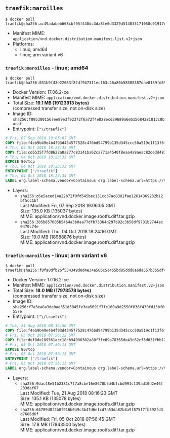 ## `traefik:maroilles`

```console
$ docker pull traefik@sha256:ac49adabeb668cbf95f440dc3da8fe0d3329d514835171058c91917ce893c682
```

-	Manifest MIME: `application/vnd.docker.distribution.manifest.list.v2+json`
-	Platforms:
	-	linux; amd64
	-	linux; arm variant v6

### `traefik:maroilles` - linux; amd64

```console
$ docker pull traefik@sha256:031b9f43e22083f82df947311ecf63c46a80b58308387dae8139fd69bb746e93
```

-	Docker Version: 17.06.2-ce
-	Manifest MIME: `application/vnd.docker.distribution.manifest.v2+json`
-	Total Size: **19.1 MB (19123913 bytes)**  
	(compressed transfer size, not on-disk size)
-	Image ID: `sha256:f8953801567ee89e3f92372f6a72f4e828ecd29689a6eb15684281813c8bacaf`
-	Entrypoint: `["\/traefik"]`

```dockerfile
# Fri, 07 Sep 2018 19:05:07 GMT
COPY file:f4eb9b49e4b4f93d434577528c476bd94799b135d345ccc50a519c1f13f6f97a in /etc/ssl/certs/ 
# Thu, 04 Oct 2018 18:23:33 GMT
COPY file:cd6535f7fd8622a0a277c83141ba62ca771a4540f8eaa4a9aeac82de3d487910 in / 
# Thu, 04 Oct 2018 18:23:33 GMT
EXPOSE 80/tcp
# Thu, 04 Oct 2018 18:23:33 GMT
ENTRYPOINT ["/traefik"]
# Thu, 04 Oct 2018 18:23:34 GMT
LABEL org.label-schema.vendor=Containous org.label-schema.url=https://traefik.io org.label-schema.name=Traefik org.label-schema.description=A modern reverse-proxy org.label-schema.version=v1.7.2 org.label-schema.docker.schema-version=1.0
```

-	Layers:
	-	`sha256:c6e5aced14a22b72f0fd545bec131cc37ac8382fae12614369232b12bf5cc1bf`  
		Last Modified: Fri, 07 Sep 2018 19:06:05 GMT  
		Size: 135.0 KB (135037 bytes)  
		MIME: application/vnd.docker.image.rootfs.diff.tar.gzip
	-	`sha256:305b857005b5464a3b0aa77dfb73364d297b92c3b58df9731b2744ac0470c74e`  
		Last Modified: Thu, 04 Oct 2018 18:24:16 GMT  
		Size: 19.0 MB (18988876 bytes)  
		MIME: application/vnd.docker.image.rootfs.diff.tar.gzip

### `traefik:maroilles` - linux; arm variant v6

```console
$ docker pull traefik@sha256:f8fa0dfb26f554349d0d4e34e506c5c455bd85ddd0a6da557b355df4ba63d579
```

-	Docker Version: 17.06.2-ce
-	Manifest MIME: `application/vnd.docker.distribution.manifest.v2+json`
-	Total Size: **18.0 MB (17978578 bytes)**  
	(compressed transfer size, not on-disk size)
-	Image ID: `sha256:f7a3ea8a3de0ae551d3845fe3ea5691f7fe160a9d2550f836f430fd15bf0557e`
-	Entrypoint: `["\/traefik"]`

```dockerfile
# Tue, 21 Aug 2018 08:15:56 GMT
COPY file:f4eb9b49e4b4f93d434577528c476bd94799b135d345ccc50a519c1f13f6f97a in /etc/ssl/certs/ 
# Fri, 05 Oct 2018 07:56:12 GMT
COPY file:def8de189561acc18cb94900302a80f3fe09a78365de43c62cf3d031fbb124ad in / 
# Fri, 05 Oct 2018 07:56:13 GMT
EXPOSE 80/tcp
# Fri, 05 Oct 2018 07:56:13 GMT
ENTRYPOINT ["/traefik"]
# Fri, 05 Oct 2018 07:56:13 GMT
LABEL org.label-schema.vendor=Containous org.label-schema.url=https://traefik.io org.label-schema.name=Traefik org.label-schema.description=A modern reverse-proxy org.label-schema.version=v1.7.2 org.label-schema.docker.schema-version=1.0
```

-	Layers:
	-	`sha256:9dac48e51b2381c7f7a8cbe16e8670b5d4bfcbd991c139ad10d2e46f233def67`  
		Last Modified: Tue, 21 Aug 2018 08:16:23 GMT  
		Size: 135.1 KB (135078 bytes)  
		MIME: application/vnd.docker.image.rootfs.diff.tar.gzip
	-	`sha256:64789d8f2b8f916b049c3b47d6efcd7a53da82b4a9f875f7fb592fd3d7686d6f`  
		Last Modified: Fri, 05 Oct 2018 07:56:45 GMT  
		Size: 17.8 MB (17843500 bytes)  
		MIME: application/vnd.docker.image.rootfs.diff.tar.gzip
